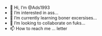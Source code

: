 - 👋 Hi, I’m @Ads1993
- 👀 I’m interested in ass...
- 🌱 I’m currently learning boner excersises...
- 💞️ I’m looking to collaborate on fuks...
- 📫 How to reach me ... letter

<!---
Ads1993/Ads1993 is a ✨ special ✨ repository because its `README.md` (this file) appears on your GitHub profile.
You can click the Preview link to take a look at your changes.
--->
